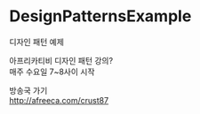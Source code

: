 # DesignPatternsExample
디자인 패턴 예제

아프리카티비 디자인 패턴 강의?<br />
매주 수요일 7~8사이 시작

방송국 가기<br />
http://afreeca.com/crust87
